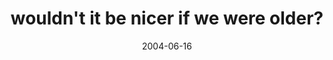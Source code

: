 ---
layout: base.njk
title : 'wouldn&#39;t it be nicer if we were older?' 
view_title : 'wouldn&#39;t it be nicer if we were older?' 
year : '2004' 
date : '2004-06-16' 
img_file : '/drawing/wouldntitbenicer.png' 
html_file : 'wouldntitbenicer' 
next_html : 'imsmall.html' 
year_order : '104' 
permalink : "title/{{html_file}}.html"
---